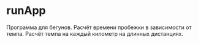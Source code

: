 # runApp
Программа для бегунов. Расчёт времени пробежки в зависимости от темпа. Расчёт темпа на каждый километр на длинных дистанциях. 
